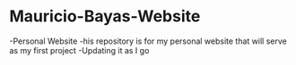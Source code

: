 # Mauricio-Bayas-Website
-Personal Website
-his repository is for my personal website that will serve as my first project
-Updating it as I go
